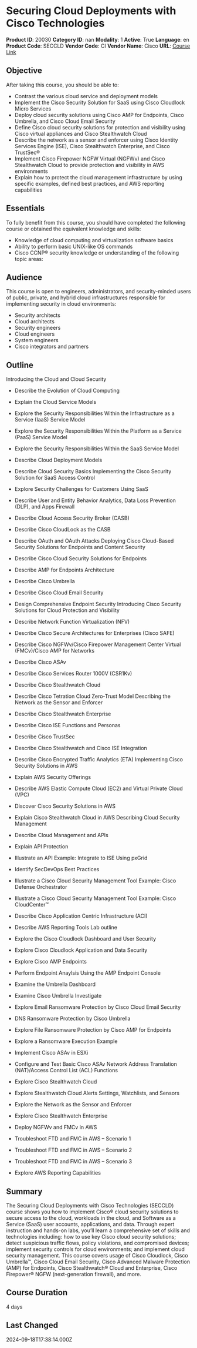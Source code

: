 # Securing Cloud Deployments with Cisco Technologies

**Product ID**: 20030
**Category ID**: nan
**Modality**: 1
**Active**: True
**Language**: en
**Product Code**: SECCLD
**Vendor Code**: CI
**Vendor Name**: Cisco
**URL**: [Course Link](https://www.fastlaneus.com/course/cisco-seccld)

## Objective
After taking this course, you should be able to:



- Contrast the various cloud service and deployment models
- Implement the Cisco Security Solution for SaaS using Cisco Cloudlock Micro Services
- Deploy cloud security solutions using Cisco AMP for Endpoints, Cisco Umbrella, and Cisco Cloud Email Security
- Define Cisco cloud security solutions for protection and visibility using Cisco virtual appliances and Cisco Stealthwatch Cloud
- Describe the network as a sensor and enforcer using Cisco Identity Services Engine (ISE), Cisco Stealthwatch Enterprise, and Cisco TrustSec®
- Implement Cisco Firepower NGFW Virtual (NGFWv) and Cisco Stealthwatch Cloud to provide protection and visibility in AWS environments
- Explain how to protect the cloud management infrastructure by using specific examples, defined best practices, and AWS reporting capabilities

## Essentials
To fully benefit from this course, you should have completed the following course or obtained the equivalent knowledge and skills:



- Knowledge of cloud computing and virtualization software basics
- Ability to perform basic UNIX-like OS commands
- Cisco CCNP® security knowledge or understanding of the following topic areas:

## Audience
This course is open to engineers, administrators, and security-minded users of public, private, and hybrid cloud infrastructures responsible for implementing security in cloud environments:



- Security architects
- Cloud architects
- Security engineers
- Cloud engineers
- System engineers
- Cisco integrators and partners

## Outline
Introducing the Cloud and Cloud Security


- Describe the Evolution of Cloud Computing
- Explain the Cloud Service Models
- Explore the Security Responsibilities Within the Infrastructure as a Service (IaaS) Service Model
- Explore the Security Responsibilities Within the Platform as a Service (PaaS) Service Model
- Explore the Security Responsibilities Within the SaaS Service Model
- Describe Cloud Deployment Models
- Describe Cloud Security Basics
Implementing the Cisco Security Solution for SaaS Access Control


- Explore Security Challenges for Customers Using SaaS
- Describe User and Entity Behavior Analytics, Data Loss Prevention (DLP), and Apps Firewall
- Describe Cloud Access Security Broker (CASB)
- Describe Cisco CloudLock as the CASB
- Describe OAuth and OAuth Attacks
Deploying Cisco Cloud-Based Security Solutions for Endpoints and Content Security


- Describe Cisco Cloud Security Solutions for Endpoints
- Describe AMP for Endpoints Architecture
- Describe Cisco Umbrella
- Describe Cisco Cloud Email Security
- Design Comprehensive Endpoint Security
Introducing Cisco Security Solutions for Cloud Protection and Visibility


- Describe Network Function Virtualization (NFV)
- Describe Cisco Secure Architectures for Enterprises (Cisco SAFE)
- Describe Cisco NGFWv/Cisco Firepower Management Center Virtual (FMCv)/Cisco AMP for Networks
- Describe Cisco ASAv
- Describe Cisco Services Router 1000V (CSR1Kv)
- Describe Cisco Stealthwatch Cloud
- Describe Cisco Tetration Cloud Zero-Trust Model
Describing the Network as the Sensor and Enforcer


- Describe Cisco Stealthwatch Enterprise
- Describe Cisco ISE Functions and Personas
- Describe Cisco TrustSec
- Describe Cisco Stealthwatch and Cisco ISE Integration
- Describe Cisco Encrypted Traffic Analytics (ETA)
Implementing Cisco Security Solutions in AWS


- Explain AWS Security Offerings
- Describe AWS Elastic Compute Cloud (EC2) and Virtual Private Cloud (VPC)
- Discover Cisco Security Solutions in AWS
- Explain Cisco Stealthwatch Cloud in AWS
Describing Cloud Security Management


- Describe Cloud Management and APIs
- Explain API Protection
- Illustrate an API Example: Integrate to ISE Using pxGrid
- Identify SecDevOps Best Practices
- Illustrate a Cisco Cloud Security Management Tool Example: Cisco Defense Orchestrator
- Illustrate a Cisco Cloud Security Management Tool Example: Cisco CloudCenter™
- Describe Cisco Application Centric Infrastructure (ACI)
- Describe AWS Reporting Tools
Lab outline


- Explore the Cisco Cloudlock Dashboard and User Security
- Explore Cisco Cloudlock Application and Data Security
- Explore Cisco AMP Endpoints
- Perform Endpoint Anaylsis Using the AMP Endpoint Console
- Examine the Umbrella Dashboard
- Examine Cisco Umbrella Investigate
- Explore Email Ransomware Protection by Cisco Cloud Email Security
- DNS Ransomware Protection by Cisco Umbrella
- Explore File Ransomware Protection by Cisco AMP for Endpoints
- Explore a Ransomware Execution Example
- Implement Cisco ASAv in ESXi
- Configure and Test Basic Cisco ASAv Network Address Translation (NAT)/Access Control List (ACL) Functions
- Explore Cisco Stealthwatch Cloud
- Explore Stealthwatch Cloud Alerts Settings, Watchlists, and Sensors
- Explore the Network as the Sensor and Enforcer
- Explore Cisco Stealthwatch Enterprise
- Deploy NGFWv and FMCv in AWS
- Troubleshoot FTD and FMC in AWS – Scenario 1
- Troubleshoot FTD and FMC in AWS – Scenario 2
- Troubleshoot FTD and FMC in AWS – Scenario 3
- Explore AWS Reporting Capabilities

## Summary
The Securing Cloud Deployments with Cisco Technologies (SECCLD) course shows you how to implement Cisco® cloud security solutions to secure access to the cloud, workloads in the cloud, and Software as a Service (SaaS) user accounts, applications, and data. Through expert instruction and hands-on labs, you’ll learn a comprehensive set of skills and technologies including: how to use key Cisco cloud security solutions; detect suspicious traffic flows, policy violations, and compromised devices; implement security controls for cloud environments; and implement cloud security management. This course covers usage of Cisco Cloudlock, Cisco Umbrella™, Cisco Cloud Email Security, Cisco Advanced Malware Protection (AMP) for Endpoints, Cisco Stealthwatch® Cloud and Enterprise, Cisco Firepower® NGFW (next-generation firewall), and more.

## Course Duration
4 days

## Last Changed
2024-09-18T17:38:14.000Z
